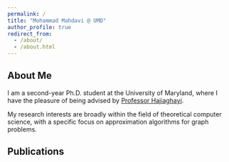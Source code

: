 ```yaml
---
permalink: /
title: "Mohammad Mahdavi @ UMD"
author_profile: true
redirect_from: 
  - /about/
  - /about.html
---
```

## About Me
I am a second-year Ph.D. student at the University of Maryland, where I have the pleasure of being advised by [Professor Hajiaghayi](https://www.cs.umd.edu/~hajiagha/).

My research interests are broadly within the field of theoretical computer science, with a specific focus on approximation algorithms for graph problems.

## Publications

